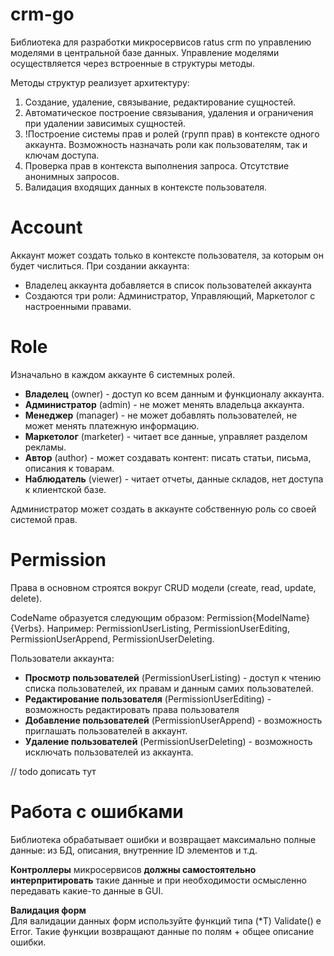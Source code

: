 # crm-go

Библиотека для разработки микросервисов ratus crm по управлению моделями в центральной базе данных.
Управление моделями осуществляется через встроенные в структуры методы.

Методы структур реализует архитектуру:
1. Создание, удаление, связывание, редактирование сущностей.
2. Автоматическое построение связывания, удаления и ограничения при удалении зависимых сущностей.
3. !Построение системы прав и ролей (групп прав) в контексте одного аккаунта. Возможность назначать роли как пользователям, так и ключам доступа.
4. Проверка прав в контекста выполнения запроса. Отсутствие анонимных запросов.
5. Валидация входящих данных в контексте пользователя.

# Account
Аккаунт может создать только в контексте пользователя, за которым он будет числиться.
При создании аккаунта:
<ul>
  <li>Владелец аккаунта добавляется в список пользователей аккаунта</li>
  <li>Создаются три роли: Администратор, Управляющий, Маркетолог с настроенными правами.</li>
</ul>

# Role
Изначально в каждом аккаунте 6 системных ролей. 
<ul>
  <li><strong>Владелец</strong> (owner) - доступ ко всем данным и функционалу аккаунта.</li>
  <li><strong>Администратор</strong> (admin) - не может менять владельца аккаунта.</li>
  <li><strong>Менеджер</strong> (manager) - не может добавлять пользователей, не может менять платежную информацию.</li>
  <li><strong>Маркетолог</strong> (marketer) - читает все данные, управляет разделом рекламы.</li>
  <li><strong>Автор</strong> (author) - может создавать контент: писать статьи, письма, описания к товарам.</li>
  <li><strong>Наблюдатель</strong> (viewer) - читает отчеты, данные складов, нет доступа к клиентской базе.</li>
</ul>

Администратор может создать в аккаунте собственную роль со своей системой прав.

# Permission
Права в основном строятся вокруг CRUD модели (create, read, update, delete).

CodeName образуется следующим образом: Permission{ModelName}{Verbs}. Например: PermissionUserListing, PermissionUserEditing, PermissionUserAppend, PermissionUserDeleting.

Пользователи аккаунта:
<ul>
  <li><strong>Просмотр пользователей</strong> (PermissionUserListing) - доступ к чтению списка пользователей, их правам и данным самих пользователей.</li>
  <li><strong>Редактирование пользователя</strong> (PermissionUserEditing) - возможность редактировать права пользователя</li>
  <li><strong>Добавление пользователей</strong> (PermissionUserAppend) - возможность приглашать пользователей в аккаунт.</li>
  <li><strong>Удаление пользователей</strong> (PermissionUserDeleting) - возможность исключать пользователей из аккаунта.</li>
  
</ul>

// todo дописать тут

# Работа с ошибками
Библиотека обрабатывает ошибки и возвращает максимально полные данные: из БД, описания, внутренние ID элементов и т.д.

**Контроллеры** микросервисов **должны самостоятельно интерпритировать** такие данные и при необходимости осмысленно передавать какие-то данные в GUI.

**Валидация форм**<br>
Для валидации данных форм используйте функций типа (*T) Validate<Verb>() e Error. Такие функции возвращают данные по полям + общее описание ошибки.

